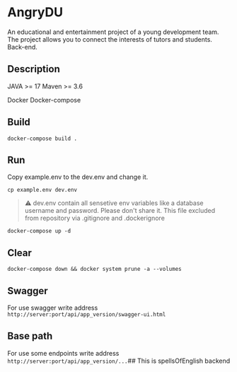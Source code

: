 # AngryDU
An educational and entertainment project of a young development team. The project allows you to connect the interests of tutors and students. Back-end. 

## Description

JAVA >= 17
Maven >= 3.6

Docker
Docker-compose

## Build

` docker-compose build . `

## Run

Copy example.env to the dev.env and change it.

` cp example.env dev.env `

> :warning: dev.env contain all sensetive env variables like a database username and password. Please don't share it.
> This file excluded from repository via .gitignore and .dockerignore

` docker-compose up -d `

## Clear

`docker-compose down && docker system prune -a --volumes`

## Swagger

For use swagger write address  `http://server:port/api/app_version/swagger-ui.html`

## Base path

For use some endpoints write address  `http://server:port/api/app_version/...`## This is spellsOfEnglish backend
